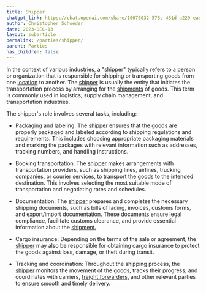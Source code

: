```yaml
---
title: Shipper
chatgpt_link: https://chat.openai.com/share/10076032-578c-481d-a229-ead17aacff7d
author: Christopher Schoeder
date: 2023-DEC-13
layout: subarticle
permalink: /parties/shipper/
parent: Parties
has_children: false
---
```


In the context of various industries, a "shipper" typically refers to a person or organization that is responsible for shipping or transporting goods from one <a href="/locations/">location</a> to another. The <a href="/parties/shipper">shipper</a> is usually the entity that initiates the transportation process by arranging for the <a href="/glossery/shipments">shipments</a> of goods. This term is commonly used in logistics, supply chain management, and transportation industries.

The shipper's role involves several tasks, including:

- Packaging and labeling: The <a href="/parties/shipper">shipper</a> ensures that the goods are properly packaged and labeled according to shipping regulations and requirements. This includes choosing appropriate packaging materials and marking the packages with relevant information such as addresses, tracking numbers, and handling instructions.

- Booking transportation: The <a href="/parties/shipper">shipper</a> makes arrangements with transportation providers, such as shipping lines, airlines, trucking companies, or courier services, to transport the goods to the intended destination. This involves selecting the most suitable mode of transportation and negotiating rates and schedules.

- Documentation: The <a href="/parties/shipper">shipper</a> prepares and completes the necessary shipping documents, such as bills of lading, invoices, customs forms, and export/import documentation. These documents ensure legal compliance, facilitate customs clearance, and provide essential information about the <a href="/glossery/shipments">shipment.</a>

- Cargo insurance: Depending on the terms of the sale or agreement, the <a href="/parties/shipper">shipper</a> may also be responsible for obtaining cargo insurance to protect the goods against loss, damage, or theft during transit.

- Tracking and coordination: Throughout the shipping process, the <a href="/parties/shipper">shipper</a> monitors the movement of the goods, tracks their progress, and coordinates with carriers, <a href="/parties/freight-forwarder">freight forwarders,</a> and other relevant parties to ensure smooth and timely delivery.
